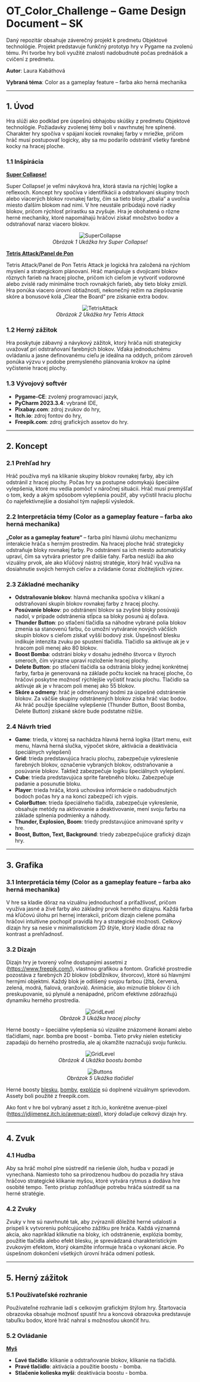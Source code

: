 # **OT_Color_Challenge – Game Design Document – SK**

Daný repozitár obsahuje záverečný projekt k predmetu Objektové technológie. Projekt predstavuje funkčný prototyp hry v Pygame na zvolenú tému. Pri tvorbe hry boli využité znalosti nadobudnuté počas prednášok a cvičení z predmetu.

**Autor**: Laura Kabáthová

**Vybraná téma**: Color as a gameplay feature – farba ako herná mechanika

---
## **1. Úvod**
Hra slúži ako podklad pre úspešnú obhajobu skúšky z predmetu Objektové technológie. Požiadavky zvolenej témy boli v navrhnutej hre splnené. Charakter hry spočíva v spájaní kociek rovnakej farby v mriežke, pričom hráč musí postupovať logicky, aby sa mu podarilo odstrániť všetky farebné kocky na hracej ploche.

### **1.1 Inšpirácia**
<ins>**Super Collapse!**</ins>

Super Collapse! je veľmi návyková hra, ktorá stavia na rýchlej logike a reflexoch.  Koncept hry spočíva v identifikácii a odstraňovaní skupiny troch alebo viacerých blokov rovnakej farby, čím sa tieto bloky „zbalia“ a uvoľnia miesto ďalším blokom nad nimi. V hre neustále pribúdajú nové riadky blokov, pričom rýchlosť prírastku sa zvyšuje. Hra je obohatená o rôzne herné mechaniky, ktoré napomáhajú hráčovi získať množstvo bodov a odstraňovať naraz viacero blokov.

<p align="center">
  <img src="https://github.com/LauraKabath/OT_ColorChallenge/blob/master/super_collapse.png" alt="SuperCollapse">
  <br>
  <em>Obrázok 1 Ukážka hry Super Collapse!</em>
</p>

<ins>**Tetris Attack/Panel de Pon**</ins>

Tetris Attack/Panel de Pon
Tetris Attack je logická hra založená na rýchlom myslení a strategickom plánovaní. Hráč manipuluje s dvojicami blokov rôznych farieb na hracej ploche, pričom ich cieľom je vytvoriť vodorovné alebo zvislé rady minimálne troch rovnakých farieb, aby tieto bloky zmizli. Hra ponúka viacero úrovní obtiažnosti, nekonečný režim na zlepšovanie skóre a bonusové kolá „Clear the Board“ pre získanie extra bodov.

<p align="center">
  <img src="https://github.com/LauraKabath/OT_ColorChallenge/blob/master/tetris_attack.png" alt="TetrisAttack">
  <br>
  <em>Obrázok 2 Ukážka hry Tetris Attack</em>
</p>

### **1.2 Herný zážitok**
Hra poskytuje zábavný a návykový zážitok, ktorý hráča núti strategicky uvažovať pri odstraňovaní farebných blokov. Vďaka jednoduchému ovládaniu a jasne definovanému cieľu je ideálna na oddych, pričom zároveň ponúka výzvu v podobe premysleného plánovania krokov na úplné vyčistenie hracej plochy.

### **1.3 Vývojový softvér**
- **Pygame-CE**: zvolený programovací jazyk,
-	**PyCharm 2023.3.4**: vybrané IDE,
-	**Pixabay.com**: zdroj zvukov do hry,
-	**Itch.io**: zdroj fontov do hry,
-	**Freepik.com**: zdroj grafických assetov do hry.

---
## **2. Koncept**

### **2.1 Prehľad hry**
Hráč používa myš na klikanie skupiny blokov rovnakej farby, aby ich odstránil z hracej plochy.  Počas hry sa postupne odomykajú špeciálne vylepšenia, ktoré mu vedia pomôcť v náročnej situácii.  Hráč musí premýšľať o tom, kedy a akým spôsobom vylepšenia použiť, aby vyčistil hraciu plochu čo najefektívnejšie a dosiahol tým najlepší výsledok.

### **2.2 Interpretácia témy (Color as a gameplay feature – farba ako herná mechanika)**
**„Color as a gameplay feature“** – farba plní hlavnú úlohu mechanizmu interakcie hráča s herným prostredím. Na hracej ploche hráč strategicky odstraňuje bloky rovnakej farby. Po odstránení sa ich miesto automaticky upraví, čím sa vytvára priestor pre ďalšie ťahy. Farba neslúži iba ako vizuálny prvok, ale ako kľúčový nástroj stratégie, ktorý hráč využíva na dosiahnutie svojich herných cieľov a zvládanie čoraz zložitejších výziev.

### **2.3 Základné mechaniky**
-	**Odstraňovanie blokov**: hlavná mechanika spočíva v klikaní a odstraňovaní skupín blokov rovnakej farby z hracej plochy.
-	**Posúvanie blokov**: po odstránení blokov sa zvyšné bloky posúvajú nadol, v prípade odstránenia stĺpca sa bloky posunú aj doľava.
-	**Thunder Button**: po stlačení tlačidla sa náhodne vybrané polia blokov zmenia sa stanovenú farbu, čo umožní vytváranie nových väčších skupín blokov s cieľom získať vyšší bodový zisk. Úspešnosť blesku indikuje intenzita zvuku po spustení tlačidla. Tlačidlo sa aktivuje ak je v hracom poli menej ako 80 blokov.
-	**Boost Bomba**: odstráni bloky v dosahu jedného štvorca v štyroch smeroch, čím výrazne upraví rozloženie hracej plochy.
-	**Delete Button**: po stlačení tlačidla sa odstránia bloky jednej konkrétnej farby, farba je generovaná na základe počtu kociek na hracej ploche, čo hráčovi poskytne možnosť rýchlejšie vyčistiť hraciu plochu. Tlačidlo sa aktivuje ak je v hracom poli menej ako 55 blokov.
-	**Skóre a odmeny**: hráč je odmeňovaný bodmi za úspešné odstránenie blokov. Za väčšie skupiny odstránených blokov získa hráč viac bodov. Ak hráč použije špeciálne vylepšenie (Thunder Button, Boost Bomba, Delete Button) získané skóre bude podstatne nižšie.

### **2.4 Návrh tried**
- **Game**: trieda, v ktorej sa nachádza hlavná herná logika (štart menu, exit menu, hlavná herná slučka, výpočet skóre, aktivácia a deaktivácia špeciálnych vylepšení)
-	**Grid**: trieda predstavujúca hraciu plochu, zabezpečuje vykreslenie farebných blokov, označenie vybraných blokov, odstraňovanie a posúvanie blokov. Taktiež zabezpečuje logiku špeciálnych vylepšení.
-	**Cube**: trieda predstavujúca sprite farebného bloku. Zabezpečuje padanie a posunutie bloku.
-	**Player**: trieda hráča, ktorá uchováva informácie o nadobudnutých bodoch počas hry a na konci zabezpečí ich výpis.
-	**ColorButton**: trieda špeciálneho tlačidla, zabezpečuje vykreslenie, obsahuje metódy na aktivovanie a deaktivovanie, mení svoju farbu na základe splnenia podmienky a náhody.
-	**Thunder, Explosion, Boom**: triedy predstavujúce animované sprity v hre.
-	**Boost, Button, Text, Background**: triedy zabezpečujúce grafický dizajn hry.

---
## **3. Grafika**

### **3.1 Interpretácia témy (Color as a gameplay feature – farba ako herná mechanika)**
V hre sa kladie dôraz na vizuálnu jednoduchosť a príťažlivosť, pričom využíva jasné a živé farby ako základný prvok herného dizajnu. Každá farba má kľúčovú úlohu pri hernej interakcii, pričom dizajn cielene pomáha hráčovi intuitívne pochopiť pravidlá hry a strategické možnosti.  Celkový dizajn hry sa nesie v minimalistickom 2D štýle, ktorý kladie dôraz na kontrast a prehľadnosť.

### **3.2 Dizajn**
Dizajn hry je tvorený voľne dostupnými assetmi z (https://www.freepik.com/), vlastnou grafikou a fontom. Grafické prostredie pozostáva z farebných 2D blokov (obdĺžnikov, štvorcov), ktoré sú hlavnými hernými objektmi. Každý blok je odlíšený svojou farbou (žltá, červená, zelená, modrá, fialová, oranžová). Animácie, ako miznutie blokov či ich preskupovanie, sú plynulé a nenápadné, pričom efektívne zdôrazňujú dynamiku herného prostredia.

<p align="center">
  <img src="https://github.com/LauraKabath/OT_ColorChallenge/blob/master/grid_level.png" alt="GridLevel">
  <br>
  <em>Obrázok 3 Ukážka hracej plochy</em>
</p>

Herné boosty – špeciálne vylepšenia sú vizuálne znázornené ikonami alebo tlačidlami, napr. bomba pre boost - bomba. Tieto prvky nielen esteticky zapadajú do herného prostredia, ale aj okamžite naznačujú svoju funkciu.

<p align="center">
  <img src="https://github.com/LauraKabath/OT_ColorChallenge/blob/master/boosts.png" alt="GridLevel">
  <br>
  <em>Obrázok 4 Ukážka boostu bomba</em>
</p>

<p align="center">
  <img src="https://github.com/LauraKabath/OT_ColorChallenge/blob/master/buttons.png" alt="Buttons">
  <br>
  <em>Obrázok 5 Ukážka tlačidiel</em>
</p>

Herné boosty [blesku](https://www.freepik.com/free-vector/realistic-lightnings-collection_16143900.htm#fromView=search&page=1&position=15&uuid=d6e5ff62-8664-428d-9385-ac7143840272&new_detail=true), [bomby](https://www.freepik.com/free-vector/explosion-effect-collection-cartoon-design_4833064.htm#fromView=search&page=1&position=46&uuid=2fd4f348-f89c-4d1f-b7c8-c80bb5f49a13&query=bomb+explosion), [explózie](https://www.freepik.com/free-vector/set-explosion-effect-cartoon-comic-style_11053545.htm#fromView=search&page=1&position=2&uuid=db970cb2-c90c-4e0a-80ab-8d6b6348f437) sú doplnené vizuálnym sprievodom. Assety boli použité z freepik.com.

Ako font v hre bol vybraný asset z itch.io, konkrétne avenue-pixel (https://jdjimenez.itch.io/avenue-pixel), ktorý dolaďuje celkový dizajn hry.

---
## **4. Zvuk**

### **4.1 Hudba**
Aby sa hráč mohol plne sústrediť na riešenie úloh, hudba v pozadí je vynechaná. Namiesto toho sa prirodzenou hudbou do pozadia hry stáva hráčovo strategické klikanie myšou, ktoré vytvára rytmus a dodáva hre osobité tempo. Tento prístup zohľadňuje potrebu hráča sústrediť sa na herné stratégie.

### **4.2 Zvuky**
Zvuky v hre sú navrhnuté tak, aby zvýraznili dôležité herné udalosti a prispeli k vytvoreniu pohlcujúceho zážitku pre hráča. Každá významná akcia, ako napríklad kliknutie na bloky, ich odstránenie, explózia bomby, použitie tlačidla alebo efekt blesku, je sprevádzaná charakteristickým zvukovým efektom, ktorý okamžite informuje hráča o vykonaní akcie. Po úspešnom dokončení všetkých úrovní hráča odmení potlesk.

---
## **5. Herný zážitok**

### **5.1 Používateľské rozhranie**
Používateľné rozhranie ladí s celkovým grafickým štýlom hry. Štartovacia obrazovka obsahuje možnosť spustiť hru a koncová obrazovka predstavuje tabuľku bodov, ktoré hráč nahral s možnosťou ukončiť hru.

### **5.2 Ovládanie**
<ins>**Myš**</ins> 
- **Ľavé tlačidlo**: klikanie a odstraňovanie blokov, klikanie na tlačidlá.
- **Pravé tlačidlo**: aktivácia a použitie boostu - bomba.
- **Stlačenie kolieska myši**: deaktivácia boostu - bomba.
